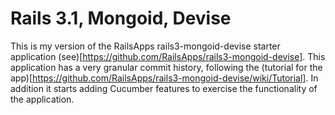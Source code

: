 # Rails 3.1, Mongoid, Devise

This is my version of the RailsApps rails3-mongoid-devise starter application (see)[https://github.com/RailsApps/rails3-mongoid-devise]. This application has a very granular commit history, following the (tutorial for the app)[https://github.com/RailsApps/rails3-mongoid-devise/wiki/Tutorial]. In addition it starts adding Cucumber features to exercise the functionality of the application.


